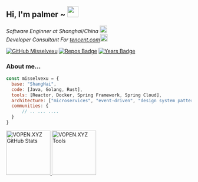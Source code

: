 <h2> Hi, I'm palmer ~ <img src="https://media.giphy.com/media/Qs1EbHPzBtBvRdECyg/giphy.gif" width="30" height="30"></h2>
<p><em>Software Enginner at Shanghai/China </a><img src="https://media.giphy.com/media/fYSnHlufseco8Fh93Z/giphy.gif" width="20"></br>Developer Consultant For <a href="https://www.tencent.com">tencent.com</a><img src="https://media.giphy.com/media/WUlplcMpOCEmTGBtBW/giphy.gif" width="20"> 
</em></p>

[![GitHub Misselvexu](https://img.shields.io/github/followers/misselvexu?label=follow&style=social)](https://github.com/misselvexu)
[![Repos Badge](https://badges.pufler.dev/repos/misselvexu)](https://badges.pufler.dev)
[![Years Badge](https://badges.pufler.dev/years/misselvexu)](https://badges.pufler.dev)

### About me...  

```javascript
const misselvexu = {
  base: "ShangHai",
  code: [Java, Golang, Rust],
  tools: [Reactor, Docker, Spring Framework, Spring Cloud],
  architecture: ["microservices", "event-driven", "design system pattern", "database", "mesh"],
  communities: {
      // .. ... ....
  }
}
```

<a href="https://vopen.xyz">
<img height="120px" src="https://github-readme-stats.vercel.app/api?username=wilkinsona&hide_title=true&hide_border=true&show_icons=true&include_all_commits=true&count_private=true&line_height=21&text_color=000&icon_color=000&bg_color=0,ea6161,ffc64d,fffc4d,52fa5a&theme=graywhite" alt="VOPEN.XYZ GitHub Stats"/>
<img height="120px" src="https://github-readme-stats.vercel.app/api/top-langs/?username=misselvexu&hide=html&hide_title=true&hide_border=true&layout=compact&langs_count=7&exclude_repo=comp426,Redventures-Movie-Quotes&text_color=000&icon_color=fff&bg_color=0,52fa5a,4dfcff,c64dff&theme=graywhite" alt="VOPEN.XYZ Tools"/>
</a>

